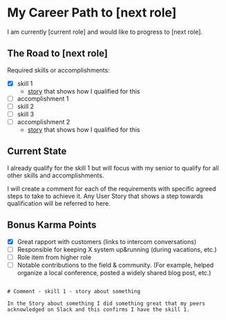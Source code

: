# My Career Path to [next role]

I am currently [current role] and would like to progress to [next role].

## The Road to [next role]

Required skills or accomplishments:

* [x] skill 1
  * [story](#) that shows how I qualified for this
* [ ] accomplishment 1
* [ ] skill 2
* [ ] skill 3
* [ ] accomplishment 2
  * [story](#) that shows how I qualified for this

## Current State

I already qualify for the skill 1 but will focus with my senior to qualify for all other skills and accomplishments.

I will create a comment for each of the requirements with specific agreed steps to take to achieve it. Any User Story that shows a step towards qualification will be referred to here.

## Bonus Karma Points

* [x] Great rapport with customers (links to intercom conversations)
* [ ] Responsible for keeping X system up&running (during vacations, etc.)
* [ ] Role item from higher role
* [ ] Notable contributions to the field & community. (For example, helped organize a local conference, posted a widely shared blog post, etc.)

```

# Comment - skill 1 - story about something

In the Story about something I did something great that my peers acknowledged on Slack and this confirms I have the skill 1.

```

